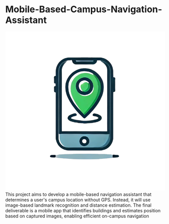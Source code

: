 # Mobile-Based-Campus-Navigation-Assistant
![Logo](logo.png)
This project aims to develop a mobile-based navigation assistant that determines a user's campus location without GPS. Instead, it will use image-based landmark recognition and distance estimation. The final deliverable is a mobile app that identifies buildings and estimates position based on captured images, enabling efficient on-campus navigation
